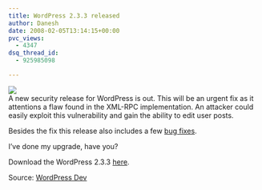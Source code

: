 ```yaml
---
title: WordPress 2.3.3 released
author: Danesh
date: 2008-02-05T13:14:15+00:00
pvc_views:
  - 4347
dsq_thread_id:
  - 925985098

---
```

![][1]  
A new security release for WordPress is out. This will be an urgent fix as it attentions a flaw found in the XML-RPC implementation. An attacker could easily exploit this vulnerability and gain the ability to edit user posts.

Besides the fix this release also includes a few [bug fixes][2].

I&#8217;ve done my upgrade, have you?

Download the WordPress 2.3.3 [here][3].

Source: [WordPress Dev][4]

 [1]: http://img212.imageshack.us/img212/1458/wp20squarebuttonhm5.gif
 [2]: http://trac.wordpress.org/query?status=closed&milestone=2.3.3
 [3]: http://wordpress.org/download/
 [4]: http://wordpress.org/development/2008/02/wordpress-233/